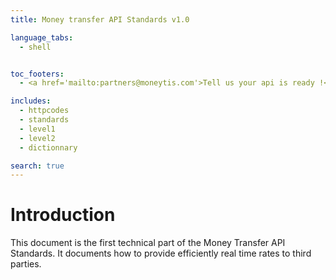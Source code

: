 ```yaml
---
title: Money transfer API Standards v1.0

language_tabs:
  - shell


toc_footers:
  - <a href='mailto:partners@moneytis.com'>Tell us your api is ready !</a>

includes:
  - httpcodes
  - standards
  - level1
  - level2
  - dictionnary

search: true
---
```



# Introduction

This document is the first technical part of the Money Transfer API Standards.
It documents how to provide efficiently real time rates to third parties.




